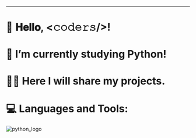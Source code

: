 _________________________________________________________________________________________________________________________________________________________________________
# 👋 𝐇𝐞𝐥𝐥𝐨, <𝚌𝚘𝚍𝚎𝚛𝚜/>!

# 🌱 I’m currently studying Python!

# 👨‍💻 Here I will share my projects.

# :computer: Languages and Tools:

![python_logo](https://user-images.githubusercontent.com/118696796/209222185-421fc4e1-679e-431d-bfae-f223655ae051.jpg)


